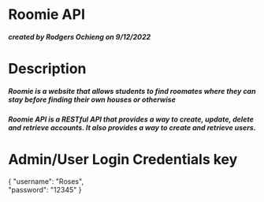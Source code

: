 <h1>Roomie API</h1>
<h5>created by Rodgers Ochieng on 9/12/2022<h5>

<h1>Description</h1>
<h5>Roomie is a website that allows students to find roomates where they can stay before finding their own houses or otherwise
</h5>
<h5>Roomie API is a RESTful API that provides a way to create, update, delete and retrieve accounts. It also provides a way to create and retrieve users.</h5>

<h1>Admin/User Login Credentials key</h1>
{
  "username": "Roses",
  <br>
  "password": "12345"
}
